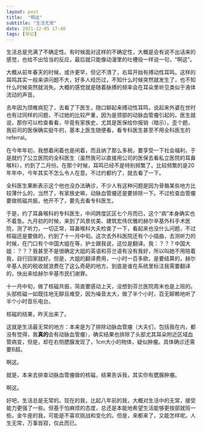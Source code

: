 ```yaml
---
layout: post
title:  "啊这" 
subtitle: "生活无常"
date: 2021-12-05 17:40
tags: [杂记]
---
```


生活总是充满了不确定性。有时候面对这样的不确定性，大概是会有说不出话来的感觉，也给不出恰当的反应，最后就只能像动漫里的吐槽役一样说一句，“啊这”。

大概从前年春天的时候，或许更早，但记不清了，右耳开始有搏动性耳鸣。这样的耳鸣其实一般来讲问题不大，好多人经历过，不知什么时候突然就发生了，也不知什么时候突然就消失。大概的感觉就是随着脉搏的频率会在耳朵里听见类似于液体流动的声音。

去年因为颈椎病犯了，去看了下医生，随口聊起来搏动性耳鸣，说起来外婆在世时也有过同样的问题，不过她的比较严重，因为是颈部的动脉血管瘤引起的。医生就说，那你可以检查看看，毕竟有家族史，尤其是医保给你报销（暗示）。歪个题，我前司的医保确实挺牛的，基本上医生随便看，看专科医生甚至不用全科医生的referral。

在今年年初，我想着闲着也是闲着，而且纳了那么多税，要享受一下社会福利，于是就约了公立医院的全科医生（虽然我可以直接用公司的医保去看私立医院的耳鼻喉科），约到了二月份。在那个时候，耳鸣已经不是特别频繁了。比较频繁的是20年年中，今年其实不怎么令人在意。不过约都约了，就去看了一下。

全科医生果断表示这个他也没办法确诊，不少人有这种问题是因为骨骼某些地方比较薄什么的，当然了，有家族史嘛，动脉血管瘤还是要排除一下。不过检查血管瘤要做核磁共振，他开不了，要先去看专科医生。

于是，约了耳鼻喉科的专科医生，中间跨度区区七个月而已，这个“病”本身确实也不着急。九月初的时候，来到了风景优美、建筑宏伟优雅的赫尔辛基外科手术医院，测了听力，一切正常，耳鼻喉科大夫检查了一下，看起来也没什么问题，不过核磁还是要做的，约到了十一月中旬。这次去外科医院还有个小插曲，去测听力的时候，在门口有个中国大姐在等，护士跟我说，这位是翻译。我：？？？中国大姐：？？？我甚至不是很确定大姐的英语和芬兰语有没有我好，所以叫她不用陪着我，自行回家就好。但是，大姐的翻译费用，一小时一百多欧，是要结算的，赫尔辛基人民的税收就浪费在了这么奇葩的地方。到底是谁在系统里标注我需要翻译的，快出来给赫尔辛基市民们谢罪。

十一月中旬，做了核磁共振，简直要感动上天，没想到芬兰医院周末也是上班的。头部核磁一如既往地无聊且难受，因为噪音太大，做了半个小时，百无聊赖地听了半个小时音乐电台。

核磁的结果，昨天出来了。

这就是生活最无常的地方：本来是为了排除动脉血管瘤（大夫们，包括我在内，都没有觉得，我**真的**会有动脉血管瘤），确实结果也排除了头部尤其耳朵附近区域血管病变，但是，却在右侧腮腺发现了，1cm大小的物体，疑似肿瘤。具体确诊还需要B超。

啊这。

就是，本来去排查动脉血管瘤做的核磁，结果告诉我，其实你有腮腺肿瘤。

啊这。

好吧，生活总是无常的。现在的我，比起八年前的我，大概对生活中的无常，接受能力更强了一些。但基于怕麻烦的态度，总还是本能地希望生活能够更按部就班一些。金牛座的我，可能是不喜欢挑战和变化的。但是，来都来了，又能怎样呢。人生无常，万事皆寂，仅此而已。